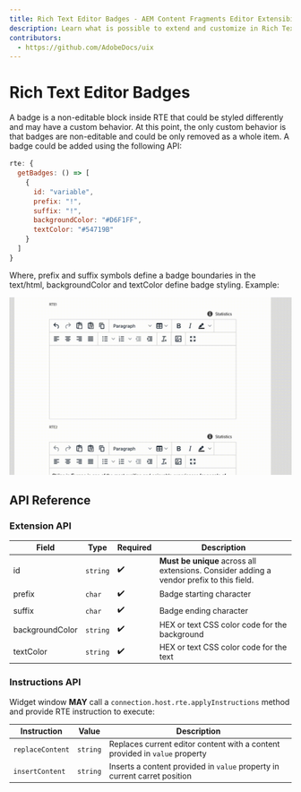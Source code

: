 ```yaml
---
title: Rich Text Editor Badges - AEM Content Fragments Editor Extensibility
description: Learn what is possible to extend and customize in Rich Text Editor Badges in AEM Content Fragments Editor
contributors:
  - https://github.com/AdobeDocs/uix
---
```


# Rich Text Editor Badges

A badge is a non-editable block inside RTE that could be styled differently and may have a custom behavior. At this point, the only custom behavior is that badges are non-editable and could be only removed as a whole item.
A badge could be added using the following API:

```js
rte: {
  getBadges: () => [
    {
      id: "variable",
      prefix: "!",
      suffix: "!",
      backgroundColor: "#D6F1FF",
      textColor: "#54719B"
    }
  ]
}
```

Where, prefix and suffix symbols define a badge boundaries in the text/html, backgroundColor and textColor define badge styling. Example:

![](./badges.gif)

## API Reference

### Extension API

| Field | Type | Required | Description |
| ----- | ---- | -------- | ----------- |
| id | `string` | ✔️    | **Must be unique** across all extensions. Consider adding a vendor prefix to this field. |
| prefix | `char` | ✔️   | Badge starting character |
| suffix | `char` | ✔️   | Badge ending character |
| backgroundColor | `string` | ✔️    | HEX or text CSS color code for the background |
| textColor | `string` | ✔️    | HEX or text CSS color code for the text |

### Instructions API

Widget window **MAY** call a `connection.host.rte.applyInstructions` method and provide RTE instruction to execute:

| Instruction | Value |  Description |
| ----- | ---- | ----------- |
| `replaceContent` | `string` | Replaces current editor content with a content provided in `value` property |
| `insertContent` | `string` | Inserts a content provided in `value` property in current carret position |
